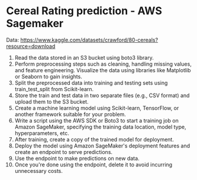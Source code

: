 # Cereal Rating prediction - AWS Sagemaker

Data: https://www.kaggle.com/datasets/crawford/80-cereals?resource=download

1. Read the data stored in an S3 bucket using boto3 library.
2. Perform preprocessing steps such as cleaning, handling missing values, and feature engineering. Visualize the data using libraries like Matplotlib or Seaborn to gain insights.
3. Split the preprocessed data into training and testing sets using train_test_split from Scikit-learn.
4. Store the train and test data in two separate files (e.g., CSV format) and upload them to the S3 bucket.
5. Create a machine learning model using Scikit-learn, TensorFlow, or another framework suitable for your problem.
6. Write a script using the AWS SDK or Boto3 to start a training job on Amazon SageMaker, specifying the training data location, model type, hyperparameters, etc.
7. After training, create a copy of the trained model for deployment.
8. Deploy the model using Amazon SageMaker's deployment features and create an endpoint to serve predictions.
9. Use the endpoint to make predictions on new data.
10. Once you're done using the endpoint, delete it to avoid incurring unnecessary costs.




